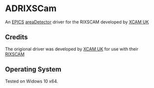 ADRIXSCam
=========

An
[EPICS](http://www.aps.anl.gov/epics/) 
[areaDetector](https://areadetector.github.io/master/index.html)
driver for the RIXSCAM developed by [XCAM UK](http://www.xcam.co.uk/)

Credits
-------

The origional driver was developed by [XCAM UK](http://www.xcam.co.uk/) for use with
their [RIXSCAM](http://www.xcam.co.uk/rixscam-%E2%80%93-multi-emccd-large-detector-area-system-single-photon-detection-and-sub-pixel-resolution)

Operating System
----------------

Tested on Widows 10 x64. 
